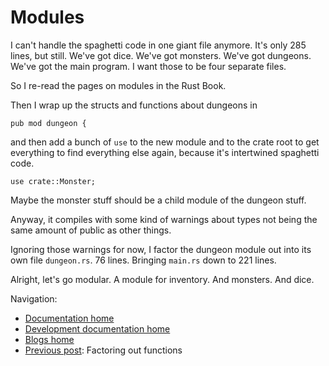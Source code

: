 # Modules

I can't handle the spaghetti code in one giant file anymore. It's only 285 lines, but still. We've got dice. We've got monsters. We've got dungeons. We've got the main program. I want those to be four separate files.

So I re-read the pages on modules in the Rust Book.

Then I wrap up the structs and functions about dungeons in

`pub mod dungeon {`

and then add a bunch of `use` to the new module and to the crate root to get everything to find everything else again, because it's intertwined spaghetti code.

`use crate::Monster;`

Maybe the monster stuff should be a child module of the dungeon stuff.

Anyway, it compiles with some kind of warnings about types not being the same amount of public as other things.

Ignoring those warnings for now, I factor the dungeon module out into its own file `dungeon.rs`. 76 lines. Bringing `main.rs` down to 221 lines.

Alright, let's go modular. A module for inventory. And monsters. And dice.

Navigation:

+ [Documentation home](../../../README.md)
+ [Development documentation home](../../README.md)
+ [Blogs home](../README.md)
+ [Previous post](../008-refactor-combat/README.md): Factoring out functions
